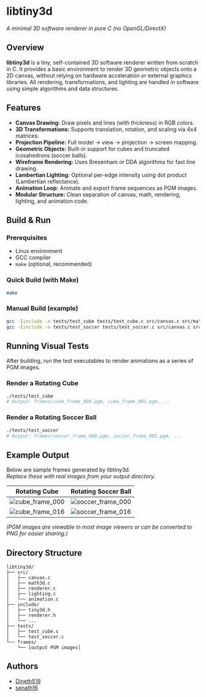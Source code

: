 # libtiny3d
*A minimal 3D software renderer in pure C (no OpenGL/DirectX)*

## Overview

**libtiny3d** is a tiny, self-contained 3D software renderer written from scratch in C. It provides a basic environment to render 3D geometric objects onto a 2D canvas, without relying on hardware acceleration or external graphics libraries. All rendering, transformations, and lighting are handled in software using simple algorithms and data structures.

## Features

- **Canvas Drawing:** Draw pixels and lines (with thickness) in RGB colors.
- **3D Transformations:** Supports translation, rotation, and scaling via 4x4 matrices.
- **Projection Pipeline:** Full model → view → projection → screen mapping.
- **Geometric Objects:** Built-in support for cubes and truncated icosahedrons (soccer balls).
- **Wireframe Rendering:** Uses Bresenham or DDA algorithms for fast line drawing.
- **Lambertian Lighting:** Optional per-edge intensity using dot product (Lambertian reflectance).
- **Animation Loop:** Animate and export frame sequences as PGM images.
- **Modular Structure:** Clean separation of canvas, math, rendering, lighting, and animation code.

## Build & Run

### Prerequisites

- Linux environment
- GCC compiler
- `make` (optional, recommended)

### Quick Build (with Make)

```sh
make
```

### Manual Build (example)

```sh
gcc -Iinclude -o tests/test_cube tests/test_cube.c src/canvas.c src/math3d.c src/renderer.c src/lighting.c src/animation.c
gcc -Iinclude -o tests/test_soccer tests/test_soccer.c src/canvas.c src/math3d.c src/renderer.c src/lighting.c src/animation.c
```

## Running Visual Tests

After building, run the test executables to render animations as a series of PGM images.

### Render a Rotating Cube

```sh
./tests/test_cube
# Output: frames/cube_frame_000.pgm, cube_frame_001.pgm, ...
```

### Render a Rotating Soccer Ball

```sh
./tests/test_soccer
# Output: frames/soccer_frame_000.pgm, soccer_frame_001.pgm, ...
```

## Example Output

Below are sample frames generated by libtiny3d.  
*Replace these with real images from your output directory.*

| Rotating Cube      | Rotating Soccer Ball      |
|--------------------|--------------------------|
| ![cube_frame_000](images/cube_frame_000.pgm)  | ![soccer_frame_000](images/soccer_frame_000.pgm) |
| ![cube_frame_016](images/cube_frame_016.pgm)  | ![soccer_frame_016](images/soccer_frame_016.pgm) |

*(PGM images are viewable in most image viewers or can be converted to PNG for easier sharing.)*

## Directory Structure

```
libtiny3d/
├── src/
│   ├── canvas.c
│   ├── math3d.c
│   ├── renderer.c
│   ├── lighting.c
│   └── animation.c
├── include/
│   ├── tiny3d.h
│   ├── renderer.h
│   └── ...
├── tests/
│   ├── test_cube.c
│   └── test_soccer.c
└── frames/
    └── [output PGM images]
```

## Authors

- [Dineth519](https://github.com/Dineth519)
- [senath16](https://github.com/senath16)